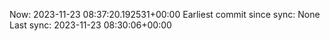 Now: 2023-11-23 08:37:20.192531+00:00 Earliest commit since sync: None Last sync: 2023-11-23 08:30:06+00:00
